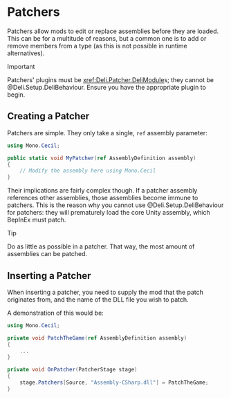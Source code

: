 # Patchers
Patchers allow mods to edit or replace assemblies before they are loaded. This can be for a multitude of reasons, but a common one is to
add or remove members from a type (as this is not possible in runtime alternatives).

> [!IMPORTANT]
> Patchers' plugins must be <xref:Deli.Patcher.DeliModule>s; they cannot be @Deli.Setup.DeliBehaviour. Ensure you have the appropriate plugin to
> begin.

## Creating a Patcher
Patchers are simple. They only take a single, `ref` assembly parameter:

```c#
using Mono.Cecil;

public static void MyPatcher(ref AssemblyDefinition assembly)
{
    // Modify the assembly here using Mono.Cecil
}
```

Their implications are fairly complex though. If a patcher assembly references other assemblies, those assemblies become immune to
patchers. This is the reason why you cannot use @Deli.Setup.DeliBehaviour for patchers: they will prematurely load the core Unity assembly,
which BepInEx must patch.

> [!TIP]
> Do as little as possible in a patcher. That way, the most amount of assemblies can be patched.

## Inserting a Patcher
When inserting a patcher, you need to supply the mod that the patch originates from, and the name of the DLL file you wish to patch.

A demonstration of this would be:

```c#
using Mono.Cecil;

private void PatchTheGame(ref AssemblyDefinition assembly)
{
    ...
}

private void OnPatcher(PatcherStage stage)
{
    stage.Patchers[Source, "Assembly-CSharp.dll"] = PatchTheGame;
}
```